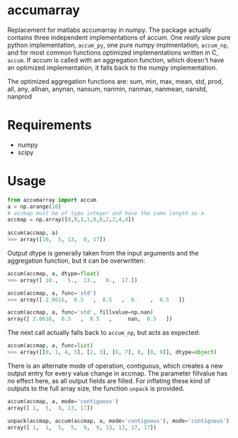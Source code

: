 accumarray
==========

Replacement for matlabs accumarray in numpy. The package actually contains 
three independent implementations of accum. One _really_ slow pure python
implementation, `accum_py`, one pure numpy implmentation, `accum_np`, and 
for most common functions optimized implementations written in C, `accum`.
If accum is called with an aggregation function, which doesn't have an
optimized implementation, it falls back to the numpy implementation.

The optimized aggregation functions are: 
sum, min, max, mean, std, prod, all, any, allnan, anynan,
nansum, nanmin, nanmax, nanmean, nanstd, nanprod


Requirements
============

* numpy
* scipy


Usage
=====

```python
from accumarray import accum
a = np.arange(10)
# accmap must be of type integer and have the same length as a
accmap = np.array([0,0,1,1,0,0,2,2,4,4])
    
accum(accmap, a)
>>> array([10,  5, 13,  0, 17])
```
    
Output dtype is generally taken from the input arguments and the
aggregation function, but it can be overwritten:

```python
accum(accmap, a, dtype=float)
>>> array([ 10.,   5.,  13.,   0.,  17.])

accum(accmap, a, func='std')
>>> array([ 2.0616,  0.5   ,  0.5   ,  0.    ,  0.5   ])

accum(accmap, a, func='std', fillvalue=np.nan)
array([ 2.0616,  0.5   ,  0.5   ,     nan,  0.5   ])
```

The next call actually falls back to `accum_np`, but acts as expected:

```python
accum(accmap, a, func=list)
>>> array([[0, 1, 4, 5], [2, 3], [6, 7], 0, [8, 9]], dtype=object)
```    

There is an alternate mode of operation, contiguous, which creates
a new output entry for every value change in accmap. The parameter
fillvalue has no effect here, as all output fields are filled. For
inflating these kind of outputs to the full array size, the function
`unpack` is provided.

```python
accum(accmap, a, mode='contiguous')
array([ 1,  5,  9, 13, 17])

unpack(accmap, accum(accmap, a, mode='contiguous'), mode='contiguous')
array([ 1,  1,  5,  5,  9,  9, 13, 13, 17, 17])
```